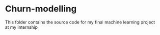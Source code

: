 # Churn-modelling
This folder contains the source code for my final machine learning project at my internship
